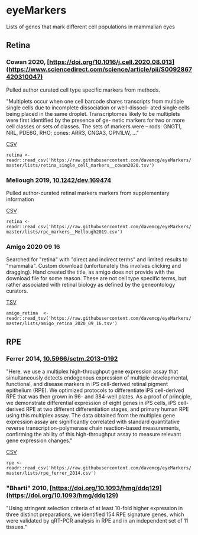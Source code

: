 # eyeMarkers
Lists of genes that mark different cell populations in mammalian eyes


## Retina 

### Cowan 2020, [https://doi.org/10.1016/j.cell.2020.08.013](https://www.sciencedirect.com/science/article/pii/S0092867420310047)
Pulled author curated cell type specific markers from methods. 

"Multiplets occur when one cell barcode shares transcripts from multiple single cells due to incomplete dissociation or well-dissoci- ated single cells being placed in the same droplet. Transcriptomes likely to be multiplets were first identified by the presence of ge- netic markers for two or more cell classes or sets of classes. The sets of markers were – rods: GNGT1, NRL, PDE6G, RHO; cones: ARR3, CNGA3, OPN1LW, ..."

[CSV](lists/retina_single_cell_markers__cowan2020.tsv)

`retina <- readr::read_csv('https://raw.githubusercontent.com/davemcg/eyeMarkers/master/lists/retina_single_cell_markers__cowan2020.tsv')`


### Mellough 2019, [10.1242/dev.169474](https://dev.biologists.org/content/146/2/dev169474)
Pulled author-curated retinal markers markers from supplementary information

[CSV](lists/rpc_markers__Mellough2019.csv)

`retina <- readr::read_csv('https://raw.githubusercontent.com/davemcg/eyeMarkers/master/lists/rpc_markers__Mellough2019.csv')`

### Amigo 2020 09 16

Searched for "retina" with "direct and indirect terms" and limited results to "mammalia". Custom download (unfortunately this involves clicking and dragging). Hand created the title, as amigo does not provide with the download file for some reason. These are not cell type specific terms, but rather associated with retinal biology as defined by the geneontology curators. 

[TSV](lists/amigo_retina_2020_09_16.tsv)

`amigo_retina  <- readr::read_tsv('https://raw.githubusercontent.com/davemcg/eyeMarkers/master/lists/amigo_retina_2020_09_16.tsv')`

## RPE

### Ferrer 2014, [10.5966/sctm.2013-0192](https://stemcellsjournals.onlinelibrary.wiley.com/doi/full/10.5966/sctm.2013-0192)
"Here, we use a multiplex high-throughput gene expression assay that simultaneously detects endogenous expression of multiple developmental, functional, and disease markers in iPS cell-derived retinal pigment epithelium (RPE). We optimized protocols to differentiate iPS cell-derived RPE that was then grown in 96- and 384-well plates. As a proof of principle, we demonstrate differential expression of eight genes in iPS cells, iPS cell-derived RPE at two different differentiation stages, and primary human RPE using this multiplex assay. The data obtained from the multiplex gene expression assay are significantly correlated with standard quantitative reverse transcription-polymerase chain reaction-based measurements, confirming the ability of this high-throughput assay to measure relevant gene expression changes."

[CSV](lists/rpe_ferrer_2014.csv)

`rpe <- readr::read_csv('https://raw.githubusercontent.com/davemcg/eyeMarkers/master/lists/rpe_ferrer_2014.csv')`

### "Bharti" 2010, [https://doi.org/10.1093/hmg/ddq129](https://doi.org/10.1093/hmg/ddq129)
"Using stringent selection criteria of at least 10-fold higher expression in three distinct preparations, we identified 154 RPE signature genes, which were validated by qRT-PCR analysis in RPE and in an independent set of 11 tissues."
